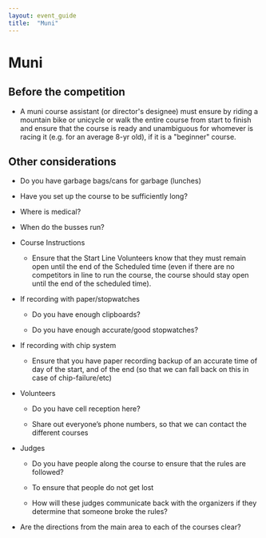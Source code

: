 ```yaml
---
layout: event_guide
title:  "Muni"
---
```


# Muni

## Before the competition

* A muni course assistant (or director's designee) must ensure by riding a mountain bike or unicycle or walk the entire course from start to finish and ensure that the course is ready and unambiguous for whomever is racing it (e.g. for an average 8-yr old), if it is a "beginner" course.

## Other considerations

* Do you have garbage bags/cans for garbage (lunches)

* Have you set up the course to be sufficiently long?

* Where is medical?

* When do the busses run?

* Course Instructions

    * Ensure that the Start Line Volunteers know that they must remain open until the end of the Scheduled time (even if there are no competitors in line to run the course, the course should stay open until the end of the scheduled time).

* If recording with paper/stopwatches

    * Do you have enough clipboards?

    * Do you have enough accurate/good stopwatches?

* If recording with chip system

    * Ensure that you have paper recording backup of an accurate time of day of the start, and of the end (so that we can fall back on this in case of chip-failure/etc)

* Volunteers

    * Do you have cell reception here?

    * Share out everyone’s phone numbers, so that we can contact the different courses

* Judges

    * Do you have people along the course to ensure that the rules are followed?

    * To ensure that people do not get lost

    * How will these judges communicate back with the organizers if they determine that someone broke the rules?

* Are the directions from the main area to each of the courses clear?
